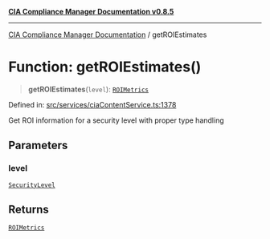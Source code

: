 [**CIA Compliance Manager Documentation v0.8.5**](../README.md)

***

[CIA Compliance Manager Documentation](../globals.md) / getROIEstimates

# Function: getROIEstimates()

> **getROIEstimates**(`level`): [`ROIMetrics`](../interfaces/ROIMetrics.md)

Defined in: [src/services/ciaContentService.ts:1378](https://github.com/Hack23/cia-compliance-manager/blob/b799ef22d9067d09cc69eaeddf109ac9dcdce934/src/services/ciaContentService.ts#L1378)

Get ROI information for a security level with proper type handling

## Parameters

### level

[`SecurityLevel`](../type-aliases/SecurityLevel.md)

## Returns

[`ROIMetrics`](../interfaces/ROIMetrics.md)
